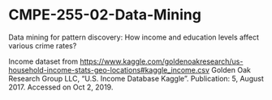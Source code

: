 # CMPE-255-02-Data-Mining
Data mining for pattern discovery: How income and education levels affect various crime rates?

Income dataset from 
https://www.kaggle.com/goldenoakresearch/us-household-income-stats-geo-locations#kaggle_income.csv
Golden Oak Research Group LLC, “U.S. Income Database Kaggle”. Publication: 5, August 2017. Accessed on Oct 2, 2019.
